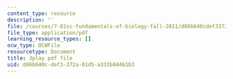 ```yaml
---
content_type: resource
description: ''
file: /courses/7-01sc-fundamentals-of-biology-fall-2011/d86b640cdef3372a01d5a333b84461b3_0ZxeQqtAVl0.pdf
file_type: application/pdf
learning_resource_types: []
ocw_type: OCWFile
resourcetype: Document
title: 3play pdf file
uid: d86b640c-def3-372a-01d5-a333b84461b3
---
```


